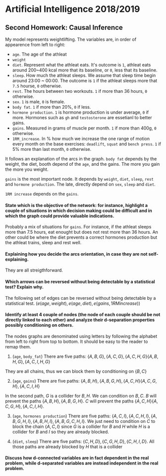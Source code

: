 # Artificial Intelligence 2018/2019
## Second Homework: Causal Inference

My model represents weightlifting. The variables are, in order of appearence from left to right:

- `age`. The age of the athleat
- `weight`
- `diet`. Represent what the athleat eats. It's outcome is `1`, athleat eats around 200~400 kcal more that its baseline, or `0`, less that its baseline.
- `sleep`. How much the athleat sleeps. We assume that sleep time begin around 23:00 ~ 00:00. The outcome is `1` if the athleat sleeps more that `7.5` hourse, `0` otherwise.
- `rest`. The hours between two workouts. `1` if more than 36 hours, `0` otherwise.
- `sex`. `1` is male, `0` is female.
- `body fat`. `1` if more than 20%, `0` if less.
- `hormone production`. `1` is hormone production is under average, `0` if more. Hormones such as `gh` and `testosterone` are essetianl to better gains.
- `gains`. Measured in grams of muscle per month. `1` if more than 400g, `0` otherwise.
- `1RM_increase`. In % how much we increase the one range of motion every month on the base exercises: `deadlift`, `squat` and `bench press`. `1` if 5% more than last month, `0` otherwise.

It follows an explanation of the arcs in the graph. `body fat` depends by the weight, the diet, booth depend of the `age`, and the gains. The more you gain the more you weight.

`gains` is the most important node. It depends by `weight`, `diet`, `sleep`, `rest` and `hormone production`. The late, directly depend on `sex`, `sleep` and `diet`. 

`1RM increase` depends on the `gains`.


#### State which is the objective of the network: for instance, highlight a couple of situations in which decision making could be difficult and in which the graph could provide valuable indications.

Probably a mix of situations for `gains`. For instance, if the athleat sleeps more than 7.5 hours, eat enought but does not rest more than 36 hours. An other could be where the diet prevents a correct hormones production but the athleat trains, sleep and rest well.

#### Explaining how you decide the arcs orientation, in case they are not self- explaining.

They are all streigthforward.

#### Which arrows can be reversed without being detectable by a statistical test? Explain why.

The following set of edges can be reversed without being detectable by a statistical test.
$(e(age, weight), e(age, diet), e(gains, 1RM increase))$ 

#### Identify at least 4 couple of nodes (the node of each couple should be not directly linked to each other) and analyze their d-separation properties possibly conditioning on others.

The nodes graphs are denominated using letters by following the alphabet from left to right from top to bottom. It should be easy to the reader to remap them.

1. (`age`, `body_fat`)
There are five paths: $\{A,B,G\}, \{A,C,G\}, \{A,C,H,G\}  \{A,B,H,G\},  \{A,C,I,H,G\}$

They are all chains, thus we can block them by conditioning on $\{B,C\}$

2. (`age`, `gains`)
There are five paths: $\{A,B,H\}, \{A, B, G, H\}, \{A,C, H\}  \{A,C,G,H\},  \{A,C,I,H\}$

In the second path, $G$ is a collider for $B, H$. We can condition on $B, C$. $B$ will prevent the paths $\{A,B,H\},  \{A, B, G, H\}$. $C$ will prevent the paths $\{A,C, H\} \{A,C,G,H\},  \{A,C,I,H\}$.

3. (`age`, `hormones production`)
There are five paths: $\{A,C,I\}, \{A, C, H, I\},  \{A,B ,G, H, I\},  \{A, B, H, I\}, \{ A,B,G,C,H,I\}$. We just need to condition on $C$ to block the chain $\{ A, C, I\}$ since $G$ is a collider for $B$ and $H$ while $H$ is a collider for $B$ and $I$ so they are already blocked.

4. (`diet`, `sleep`)
There are five paths: $\{C, H, D \}, \{ C,G,H,D\}, \{C, H, I, D\}$.
All those paths are already blocked by $H$ that is a collider


#### Discuss how d-connected variables are in fact dependent in the real problem, while d-separated variables are instead independent in the real problem.


